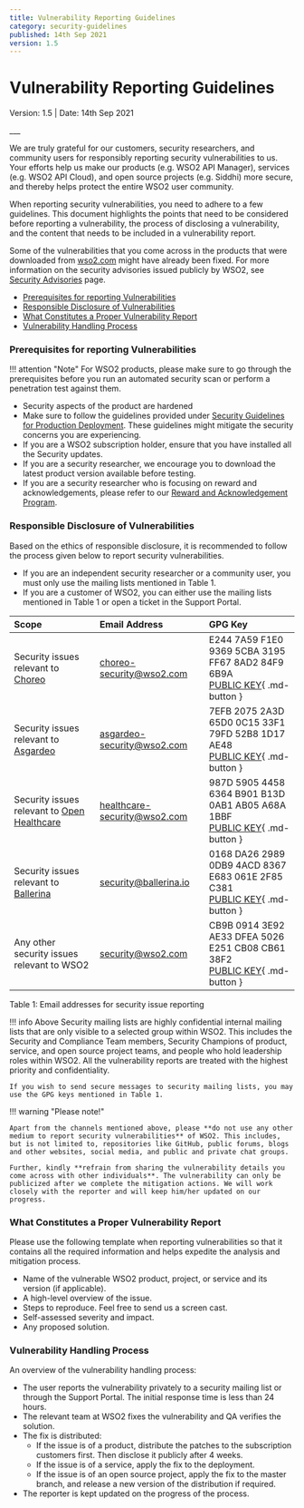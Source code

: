```yaml
---
title: Vulnerability Reporting Guidelines
category: security-guidelines
published: 14th Sep 2021
version: 1.5
---
```


# Vulnerability Reporting Guidelines

<p class="doc-info">Version: 1.5 | Date: 14th Sep 2021</p>
___

We are truly grateful for our customers, security researchers, and community users for responsibly reporting security vulnerabilities to us. Your efforts help us make our products (e.g. WSO2 API Manager), services (e.g. WSO2 API Cloud), and open source projects (e.g. Siddhi) more secure, and thereby helps protect the entire WSO2 user community.

When reporting security vulnerabilities, you need to adhere to a few guidelines. This document highlights the points that need to be considered before reporting a vulnerability, the process of disclosing a vulnerability, and the content that needs to be included in a vulnerability report. 

Some of the vulnerabilities that you come across in the products that were downloaded from [wso2.com](http://wso2.com/) might have already been fixed. For more information on the security advisories issued publicly by WSO2, see [Security Advisories](/security-announcements/security-advisories/) page.

* [Prerequisites for reporting Vulnerabilities](#prerequisites-for-reporting-vulnerabilities)
* [Responsible Disclosure of Vulnerabilities](#responsible-disclosure-of-vulnerabilities)
* [What Constitutes a Proper Vulnerability Report](#what-constitutes-a-proper-vulnerability-report)
* [Vulnerability Handling Process](#vulnerability-handling-process)


### Prerequisites for reporting Vulnerabilities

!!! attention "Note"
    For WSO2 products, please make sure to go through the prerequisites before you run an automated security scan or perform a penetration test against them.

* Security aspects of the product are hardened
* Make sure to follow the guidelines provided under [Security Guidelines for Production Deployment](security-guidelines-for-production-deployment.md). These guidelines might mitigate the security concerns you are experiencing.
* If you are a WSO2 subscription holder, ensure that you have installed all the Security updates.
* If you are a security researcher, we encourage you to download the latest product version available before testing.
* If you are a security researcher who is focusing on reward and acknowledgements, please refer to our [Reward and Acknowledgement Program](/security-processes-programs/reward-and-acknowledgement-program/).


### Responsible Disclosure of Vulnerabilities
Based on the ethics of responsible disclosure, it is recommended to follow the process given below to report security vulnerabilities.

* If you are an independent security researcher or a community user, you must only use the mailing lists mentioned in Table 1.
* If you are a customer of WSO2, you can either use the mailing lists mentioned in Table 1 or open a ticket in the Support Portal.

| Scope      | Email Address | GPG Key |
| :----------| :------------ | :------ |
| Security issues relevant to [Choreo](https://wso2.com/choreo) | <choreo-security@wso2.com> | E244 7A59 F1E0 9369 5CBA  3195 FF67 8AD2 84F9 6B9A <br> [PUBLIC KEY](https://keys.openpgp.org/search?q=E244+7A59+F1E0+9369+5CBA++3195+FF67+8AD2+84F9+6B9A){ .md-button } |
| Security issues relevant to [Asgardeo](https://asgardeo.io/) | <asgardeo-security@wso2.com> | 7EFB 2075 2A3D 65D0 0C15  33F1 79FD 52B8 1D17 AE48 <br> [PUBLIC KEY](https://keys.openpgp.org/search?q=7EFB+2075+2A3D+65D0+0C15++33F1+79FD+52B8+1D17+AE48){ .md-button } |
| Security issues relevant to [Open Healthcare](https://wso2.com/solutions/healthcare/) | <healthcare-security@wso2.com> | 987D 5905 4458 6364 B901 B13D 0AB1 AB05 A68A 1BBF <br> [PUBLIC KEY](https://keys.openpgp.org/search?q=987D+5905+4458+6364+B901+B13D+0AB1+AB05+A68A+1BBF){ .md-button } |
| Security issues relevant to [Ballerina](https://ballerina.io/security/) | <security@ballerina.io> | 0168 DA26 2989 0DB9 4ACD 8367 E683 061E 2F85 C381 <br> [PUBLIC KEY](https://pgp.mit.edu/pks/lookup?search=security%40ballerina.io+&op=index){ .md-button } |
| Any other security issues relevant to WSO2 | <security@wso2.com> | CB9B 0914 3E92 AE33 DFEA  5026 E251 CB08 CB61 38F2 <br> [PUBLIC KEY](https://keys.openpgp.org/search?q=CB9B+0914+3E92+AE33+DFEA++5026+E251+CB08+CB61+38F2){ .md-button } |

<p class="add-caption">Table 1: Email addresses for security issue reporting</p>

!!! info
    Above Security mailing lists are highly confidential internal mailing lists that are only visible to a selected group within WSO2. This includes the Security and Compliance Team members, Security Champions of product, service, and open source project teams, and people who hold leadership roles within WSO2. All the vulnerability reports are treated with the highest priority and confidentiality.

    If you wish to send secure messages to security mailing lists, you may use the GPG keys mentioned in Table 1.

!!! warning "Please note!"

    Apart from the channels mentioned above, please **do not use any other medium to report security vulnerabilities** of WSO2. This includes, but is not limited to, repositories like GitHub, public forums, blogs and other websites, social media, and public and private chat groups.

    Further, kindly **refrain from sharing the vulnerability details you come across with other individuals**. The vulnerability can only be publicized after we complete the mitigation actions. We will work closely with the reporter and will keep him/her updated on our progress.


### What Constitutes a Proper Vulnerability Report
Please use the following template when reporting vulnerabilities so that it contains all the required information and helps expedite the analysis and mitigation process.

* Name of the vulnerable WSO2 product, project, or service and its version (if applicable).
* A high-level overview of the issue.
* Steps to reproduce. Feel free to send us a screen cast. 
* Self-assessed severity and impact.
* Any proposed solution.


### Vulnerability Handling Process
An overview of the vulnerability handling process:

* The user reports the vulnerability privately to a security mailing list or through the Support Portal. The initial response time is less than 24 hours.
* The relevant team at WSO2 fixes the vulnerability and QA verifies the solution.
* The fix is distributed:
    - If the issue is of a product, distribute the patches to the subscription customers first. Then disclose it publicly after 4 weeks.
    - If the issue is of a service, apply the fix to the deployment.
    - If the issue is of an open source project, apply the fix to the master branch, and release a new version of the distribution if required.
* The reporter is kept updated on the progress of the process.
